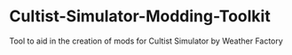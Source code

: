 # Cultist-Simulator-Modding-Toolkit
Tool to aid in the creation of mods for Cultist Simulator by Weather Factory
